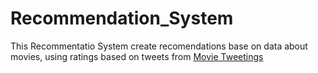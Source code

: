 # Recommendation_System

This Recommentatio System create recomendations base on data about movies, using ratings based on tweets from [Movie Tweetings](https://github.com/sidooms/MovieTweetings)
